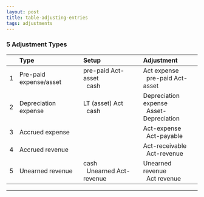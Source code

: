 ```yaml
---
layout: post
title: table-adjusting-entries
tags: adjustments
---
```


### 5 Adjustment Types

|| Type | Setup | Adjustment |
|-|:-----|:------|:-----------|
|1| Pre-paid expense/asset | pre-paid Act-asset<br>&nbsp;&nbsp;cash| Act expense<br>&nbsp;&nbsp;pre-paid Act-asset|
|2| Depreciation expense | LT (asset) Act<br>&nbsp;&nbsp;cash| Depreciation expense<br>&nbsp;&nbsp;Asset-Depreciation|
|3| Accrued expense | | Act-expense<br>&nbsp;&nbsp;Act-payable|
|4| Accrued revenue | | Act-receivable<br>&nbsp;&nbsp;Act-revenue|
|5| Unearned revenue |cash<br>&nbsp;&nbsp;Unearned Act-revenue | Unearned revenue<br>&nbsp;&nbsp;Act revenue|

---
